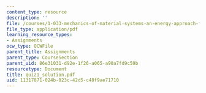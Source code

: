 ```yaml
---
content_type: resource
description: ''
file: /courses/1-033-mechanics-of-material-systems-an-energy-approach-fall-2003/11317871024b023c42d5c48f9ae71710_quiz1_solution.pdf
file_type: application/pdf
learning_resource_types:
- Assignments
ocw_type: OCWFile
parent_title: Assignments
parent_type: CourseSection
parent_uid: 86e31031-d92e-1f26-a065-a90a7fd9c59b
resourcetype: Document
title: quiz1_solution.pdf
uid: 11317871-024b-023c-42d5-c48f9ae71710
---
```

